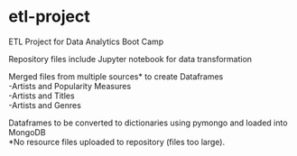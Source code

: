 # etl-project
ETL Project for Data Analytics Boot Camp  

Repository files include Jupyter notebook for data transformation
  
Merged files from multiple sources* to create Dataframes  
-Artists and Popularity Measures  
-Artists and Titles  
-Artists and Genres  

Dataframes to be converted to dictionaries using pymongo and loaded into MongoDB  
*No resource files uploaded to repository (files too large).
